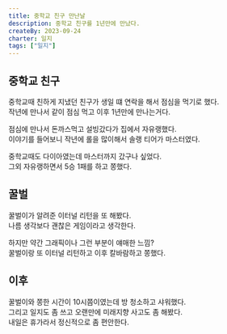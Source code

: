 ```yaml
---
title: 중학교 친구 만난날
description: 중학교 친구를 1년만에 만났다.
createBy: 2023-09-24
charter: 일지
tags: ["일지"]
---
```


## 중학교 친구

중학교때 친하게 지냈던 친구가 생일 떄 연락을 해서 점심을 먹기로 했다.  
작년에 만나서 같이 점심 먹고 이후 1년만에 만나는거다.

점심에 만나서 돈까스먹고 설빙갔다가 집에서 자유랭했다.  
이야기를 들어보니 작년에 롤을 많이해서 솔랭 티어가 마스터였다.

중학교때도 다이아였는데 마스터까지 갔구나 싶었다.  
그외 자유랭하면서 5승 1패를 하고 쫑했다.

## 꿀벌

꿀벌이가 알려준 이터널 리턴을 또 해봤다.  
나름 생각보다 괜찮은 게임이라고 생각한다.

하지만 약간 그래픽이나 그런 부분이 얘매한 느낌?  
꿀벌이랑 또 이터널 리턴하고 이후 칼바람하고 쫑했다.

## 이후

꿀벌이와 쫑한 시간이 10시쯤이였는데 방 청소하고 샤워했다.  
그리고 일지도 좀 쓰고 오랜만에 미래지향 사고도 좀 해봤다.  
내일은 휴가라서 정신적으로 좀 편안한다.
